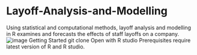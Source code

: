 # Layoff-Analysis-and-Modelling
Using statistical and computational methods, layoff analysis and modelling in R examines and forecasts the effects of staff layoffs on a company.
![image](https://github.com/girishbs06/Layoff-Analysis-and-Modelling/assets/154301504/3235fd7c-079a-4986-a32b-c3ec2aa561af)
Getting Started
git clone
Open with R studio
Prerequisites
require  latest version of R and R studio.
